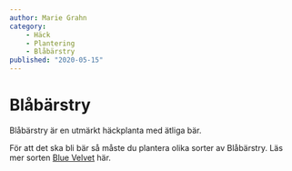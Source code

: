 ```yaml
---
author: Marie Grahn
category:
    - Häck
    - Plantering
    - Blåbärstry
published: "2020-05-15"
---
```

Blåbärstry
==================================

Blåbärstry är en utmärkt häckplanta med ätliga bär.

<!--more-->

För att det ska bli bär så måste du plantera olika sorter av Blåbärstry. Läs mer  sorten [Blue Velvet](https://www.blomsterlandet.se/tips-rad/vaxtinformation/tradgard/prydnadsbuskar/ovriga-prydnadsbuskar/blabarstry2/) här.

